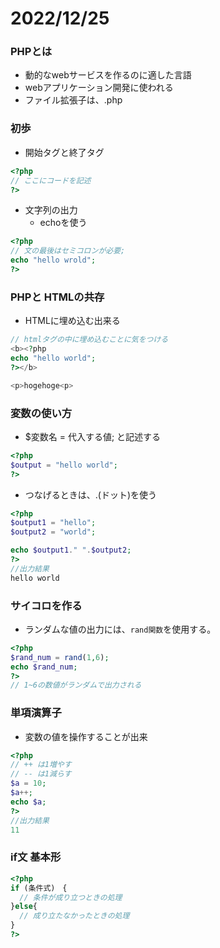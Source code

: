 # 2022/12/25

### PHPとは
- 動的なwebサービスを作るのに適した言語
- webアプリケーション開発に使われる
- ファイル拡張子は、.php

### 初歩
- 開始タグと終了タグ
```php
<?php
// ここにコードを記述
?>
```
- 文字列の出力
  - echoを使う
```php
<?php
// 文の最後はセミコロンが必要;
echo "hello wrold";
?>
```

### PHPと HTMLの共存
- HTMLに埋め込む出来る
```php
// htmlタグの中に埋め込むことに気をつける
<b><?php
echo "hello world";
?></b>

<p>hogehoge<p>
```

### 変数の使い方
- $変数名 = 代入する値; と記述する
```php
<?php
$output = "hello world";
?>
```
- つなげるときは、.(ドット)を使う
```php
<?php
$output1 = "hello";
$output2 = "world";

echo $output1." ".$output2;
?>
//出力結果
hello world
```
 ### サイコロを作る
 - ランダムな値の出力には、`rand関数`を使用する。
```php
<?php
$rand_num = rand(1,6);
echo $rand_num;
?>
// 1~6の数値がランダムで出力される
```

###  単項演算子
- 変数の値を操作することが出来
```php
<?php
// ++ は1増やす
// -- は1減らす
$a = 10;
$a++;
echo $a;
?>
//出力結果
11
```

### if文 基本形
```php
<?php
if (条件式)　{
  // 条件が成り立つときの処理
}else{
  // 成り立たなかったときの処理
}
?>
```
